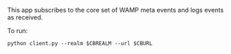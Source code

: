 This app subscribes to the core set of WAMP meta events and logs events as received.

To run:

```console
python client.py --realm $CBREALM --url $CBURL
```
